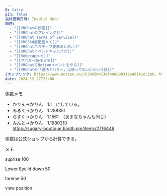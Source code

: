 ```yaml
---
Q: false
pin: false
最終更新日時: Invalid date
関連:
  - "[[VRChatの設定]]"
  - "[[VRChatのプレイング]]"
  - "[[VRChat Terms of Service]]"
  - "[[VRC360度配信メモ]]"
  - "[[VRChatネガティブ要素まとめ。]]"
  - "[[VRChatイベントキャンバス]]"
  - "[[Rebocapメモ]]"
  - "[[アバター制作メモ]]"
  - "[[VRChatでNotionイベントをやる]]"
  - "[[VRChatの「違法アバター」は使ってもいいという話]]"
2ホップリンク: https://www.notion.so/15346504138f490890312e46141dc2a9, https://www.notion.so/6c1f7817a4254bfd9e6875945470c240,https://www.notion.so/6c1f7817a4254bfd9e6875945470c240, https://www.notion.so/eb89cad26afd4965868dc7b08176ffeb,https://www.notion.so/1311121f1cf680bf919fd4bbb899140a, https://www.notion.so/6c1f7817a4254bfd9e6875945470c240,https://www.notion.so/6c1f7817a4254bfd9e6875945470c240,https://www.notion.so/6c1f7817a4254bfd9e6875945470c240, https://www.notion.so/c3f9b656669e466990b2011439134c7f,https://www.notion.so/6c1f7817a4254bfd9e6875945470c240, https://www.notion.so/a76a4e47b04d491fb57632bbd44144b8,https://www.notion.so/5dc1cfa7f9d241b98baafa7174affca1, https://www.notion.so/6c1f7817a4254bfd9e6875945470c240, https://www.notion.so/860de1779b4d4b3899a2edc442879127,https://www.notion.so/55cc2a7cb9a64bd0b9d27c03d795ee5b, https://www.notion.so/6c1f7817a4254bfd9e6875945470c240
date: 2024-12-27T23:08
---
```

  

係数メモ

- かりん→かりん　1.1　にしている。  
- みるく→かりん　1.288851  
- らすく→かりん　1.1561　（あまなちゃんも同じ）  
- みんと→かりん　1.1980310  
https://sugary-boutique.booth.pm/items/2716446  

係数は公式ショップから計算できる。

  

メモ

suprise 100

Lower Eyelid down 50

tareme 50

  

view position